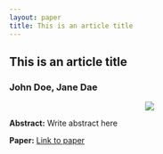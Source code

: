 ```yaml
---
layout: paper
title: This is an article title
---
```


## This is an article title

### John Doe, Jane Dae

<div align="center"><img class="img-responsive" src="{{ "/assets/papers/nature560.png" | prepend: site.baseurl }}"></div>

**Abstract:** Write abstract here

**Paper:** [Link to paper](paperlink)
